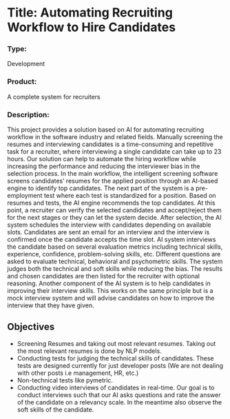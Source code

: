 # Title: Automating Recruiting Workflow to Hire Candidates

### Type: 
Development
### Product: 
A complete system for recruiters

### Description:
This project provides a solution based on AI for automating recruiting workflow in
the software industry and related fields. Manually screening the resumes and interviewing
candidates is a time-consuming and repetitive task for a recruiter, where interviewing a single
candidate can take up to 23 hours. Our solution can help to automate the hiring workflow while
increasing the performance and reducing the interviewer bias in the selection process. In the
main workflow, the intelligent screening software screens candidates’ resumes for the applied
position through an AI-based engine to identify top candidates. The next part of the system is a
pre-employment test where each test is standardized for a position. Based on resumes and tests,
the AI engine recommends the top candidates. At this point, a recruiter can verify the selected
candidates and accept/reject them for the next stages or they can let the system decide. After
selection, the AI system schedules the interview with candidates depending on available slots.
Candidates are sent an email for an interview and the interview is confirmed once the candidate
accepts the time slot. AI system interviews the candidate based on several evaluation metrics including technical skills, experience, confidence, problem-solving skills, etc. Different
questions are asked to evaluate technical, behavioral and psychometric skills. The system judges
both the technical and soft skills while reducing the bias. The results and chosen candidates are
then listed for the recruiter with optional reasoning. Another component of the AI system is to
help candidates in improving their interview skills. This works on the same principle but is a
mock interview system and will advise candidates on how to improve the interview that they
have given.

## Objectives
- Screening Resumes and taking out most relevant resumes. Taking out the most relevant
resumes is done by NLP models.
- Conducting tests for judging the technical skills of candidates. These tests are designed
currently for just developer posts (We are not dealing with other posts i.e management,
HR, etc.)
- Non-technical tests like pymetric.
- Conducting video interviews of candidates in real-time. Our goal is to conduct
interviews such that our AI asks questions and rate the answer of the candidate on a
relevancy scale. In the meantime also observe the soft skills of the candidate.
